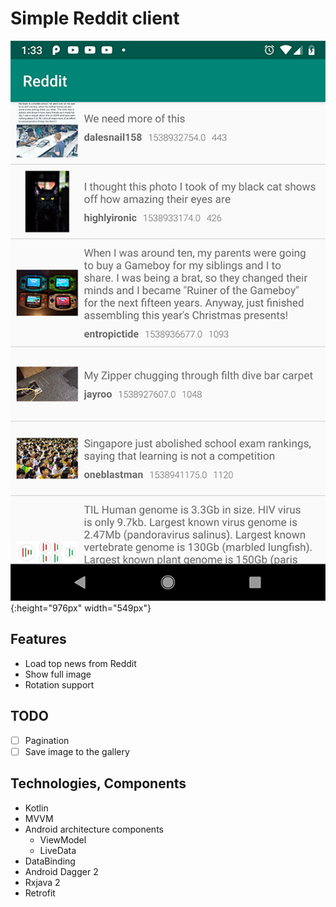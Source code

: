 # Simple Reddit client

![](images/sample.png){:height="976px" width="549px"}

## Features
* Load top news from Reddit
* Show full image
* Rotation support

## TODO
- [ ] Pagination
- [ ] Save image to the gallery

## Technologies, Components
* Kotlin
* MVVM
* Android architecture components
    * ViewModel
    * LiveData
* DataBinding
* Android Dagger 2
* Rxjava 2
* Retrofit